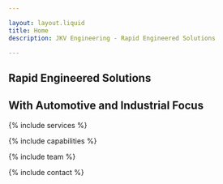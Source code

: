```yaml
---

layout: layout.liquid
title: Home
description: JKV Engineering - Rapid Engineered Solutions

---
```


<section class="background-dark" id="section-banner">
  <h1>Rapid Engineered Solutions</h1>
  <h2>With Automotive and Industrial Focus</h2>
</section>

{% include services %}

{% include capabilities %}

{% include team %}

{% include contact %}
